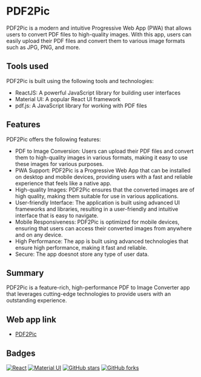 
# PDF2Pic

PDF2Pic is a modern and intuitive Progressive Web App (PWA) that allows users to convert PDF files to high-quality images. With this app, users can easily upload their PDF files and convert them to various image formats such as JPG, PNG, and more.

## Tools used

PDF2Pic is built using the following tools and technologies:

* ReactJS: A powerful JavaScript library for building user interfaces
* Material UI: A popular React UI framework
* pdf.js: A JavaScript library for working with PDF files

## Features

PDF2Pic offers the following features:

* PDF to Image Conversion: Users can upload their PDF files and convert them to high-quality images in various formats, making it easy to use these images for various purposes.
* PWA Support: PDF2Pic is a Progressive Web App that can be installed on desktop and mobile devices, providing users with a fast and reliable experience that feels like a native app.
* High-quality Images: PDF2Pic ensures that the converted images are of high quality, making them suitable for use in various applications.
* User-friendly Interface: The application is built using advanced UI frameworks and libraries, resulting in a user-friendly and intuitive interface that is easy to navigate.
* Mobile Responsiveness: PDF2Pic is optimized for mobile devices, ensuring that users can access their converted images from anywhere and on any device.
* High Performance: The app is built using advanced technologies that ensure high performance, making it fast and reliable.
* Secure: The app doesnot store any type of user data.

## Summary
PDF2Pic is a feature-rich, high-performance PDF to Image Converter app that leverages cutting-edge technologies to provide users with an outstanding experience.


## Web app link

- [PDF2Pic](https://pdf2pic.netlify.app/)


## Badges

[![React](https://img.shields.io/badge/-React-blue)](https://reactjs.org/)
[![Material UI](https://img.shields.io/badge/-Material%20UI-blue)](https://mui.com/)
[![GitHub stars](https://img.shields.io/github/stars/charanvinay/PDF2Pic.svg)](https://github.com/charanvinay/PDF2Pic/stargazers)
[![GitHub forks](https://img.shields.io/github/forks/charanvinay/PDF2Pic.svg)](https://github.com/charanvinay/PDF2Pic/forks)

